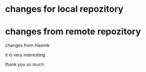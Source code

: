  # changes for local repozitory

 # changes from remote repozitory

 changes from Hasmik

 it is very interesting

 thank you so much
